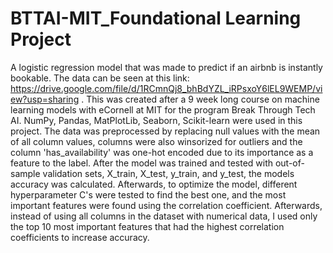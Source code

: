 # BTTAI-MIT_Foundational Learning Project
A logistic regression model that was made to predict if an airbnb is instantly bookable. The data can be seen at this link: https://drive.google.com/file/d/1RCmnQj8_bhBdYZL_iRPsxoY6lEL9WEMP/view?usp=sharing . This was created after a 9 week long course on machine learning models with eCornell at MIT for the program Break Through Tech AI. NumPy, Pandas, MatPlotLib, Seaborn, Scikit-learn were used in this project. The data was preprocessed by replacing null values with the mean of all column values, columns were also winsorized for outliers and the column 'has_availability' was one-hot encoded due to its importance as a feature to the label. After the model was trained and tested with out-of-sample validation sets, X_train, X_test, y_train, and y_test, the models accuracy was calculated. Afterwards, to optimize the model, different hyperparameter C's were tested to find the best one, and the most important features were found using the correlation coefficient. Afterwards, instead of using all columns in the dataset with numerical data, I used only the top 10 most important features that had the highest correlation coefficients to increase accuracy.
